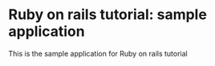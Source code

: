 # Ruby on rails tutorial: sample application

This is the sample application for Ruby on rails tutorial